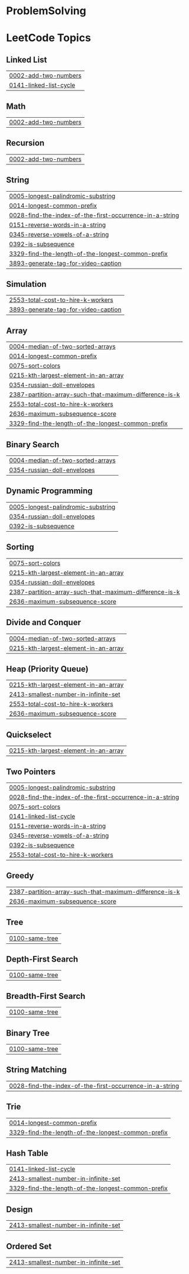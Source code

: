 # ProblemSolving
<!---LeetCode Topics Start-->
# LeetCode Topics
## Linked List
|  |
| ------- |
| [0002-add-two-numbers](https://github.com/jyothsna-ssv/ProblemSolving/tree/master/0002-add-two-numbers) |
| [0141-linked-list-cycle](https://github.com/jyothsna-ssv/ProblemSolving/tree/master/0141-linked-list-cycle) |
## Math
|  |
| ------- |
| [0002-add-two-numbers](https://github.com/jyothsna-ssv/ProblemSolving/tree/master/0002-add-two-numbers) |
## Recursion
|  |
| ------- |
| [0002-add-two-numbers](https://github.com/jyothsna-ssv/ProblemSolving/tree/master/0002-add-two-numbers) |
## String
|  |
| ------- |
| [0005-longest-palindromic-substring](https://github.com/jyothsna-ssv/ProblemSolving/tree/master/0005-longest-palindromic-substring) |
| [0014-longest-common-prefix](https://github.com/jyothsna-ssv/ProblemSolving/tree/master/0014-longest-common-prefix) |
| [0028-find-the-index-of-the-first-occurrence-in-a-string](https://github.com/jyothsna-ssv/ProblemSolving/tree/master/0028-find-the-index-of-the-first-occurrence-in-a-string) |
| [0151-reverse-words-in-a-string](https://github.com/jyothsna-ssv/ProblemSolving/tree/master/0151-reverse-words-in-a-string) |
| [0345-reverse-vowels-of-a-string](https://github.com/jyothsna-ssv/ProblemSolving/tree/master/0345-reverse-vowels-of-a-string) |
| [0392-is-subsequence](https://github.com/jyothsna-ssv/ProblemSolving/tree/master/0392-is-subsequence) |
| [3329-find-the-length-of-the-longest-common-prefix](https://github.com/jyothsna-ssv/ProblemSolving/tree/master/3329-find-the-length-of-the-longest-common-prefix) |
| [3893-generate-tag-for-video-caption](https://github.com/jyothsna-ssv/ProblemSolving/tree/master/3893-generate-tag-for-video-caption) |
## Simulation
|  |
| ------- |
| [2553-total-cost-to-hire-k-workers](https://github.com/jyothsna-ssv/ProblemSolving/tree/master/2553-total-cost-to-hire-k-workers) |
| [3893-generate-tag-for-video-caption](https://github.com/jyothsna-ssv/ProblemSolving/tree/master/3893-generate-tag-for-video-caption) |
## Array
|  |
| ------- |
| [0004-median-of-two-sorted-arrays](https://github.com/jyothsna-ssv/ProblemSolving/tree/master/0004-median-of-two-sorted-arrays) |
| [0014-longest-common-prefix](https://github.com/jyothsna-ssv/ProblemSolving/tree/master/0014-longest-common-prefix) |
| [0075-sort-colors](https://github.com/jyothsna-ssv/ProblemSolving/tree/master/0075-sort-colors) |
| [0215-kth-largest-element-in-an-array](https://github.com/jyothsna-ssv/ProblemSolving/tree/master/0215-kth-largest-element-in-an-array) |
| [0354-russian-doll-envelopes](https://github.com/jyothsna-ssv/ProblemSolving/tree/master/0354-russian-doll-envelopes) |
| [2387-partition-array-such-that-maximum-difference-is-k](https://github.com/jyothsna-ssv/ProblemSolving/tree/master/2387-partition-array-such-that-maximum-difference-is-k) |
| [2553-total-cost-to-hire-k-workers](https://github.com/jyothsna-ssv/ProblemSolving/tree/master/2553-total-cost-to-hire-k-workers) |
| [2636-maximum-subsequence-score](https://github.com/jyothsna-ssv/ProblemSolving/tree/master/2636-maximum-subsequence-score) |
| [3329-find-the-length-of-the-longest-common-prefix](https://github.com/jyothsna-ssv/ProblemSolving/tree/master/3329-find-the-length-of-the-longest-common-prefix) |
## Binary Search
|  |
| ------- |
| [0004-median-of-two-sorted-arrays](https://github.com/jyothsna-ssv/ProblemSolving/tree/master/0004-median-of-two-sorted-arrays) |
| [0354-russian-doll-envelopes](https://github.com/jyothsna-ssv/ProblemSolving/tree/master/0354-russian-doll-envelopes) |
## Dynamic Programming
|  |
| ------- |
| [0005-longest-palindromic-substring](https://github.com/jyothsna-ssv/ProblemSolving/tree/master/0005-longest-palindromic-substring) |
| [0354-russian-doll-envelopes](https://github.com/jyothsna-ssv/ProblemSolving/tree/master/0354-russian-doll-envelopes) |
| [0392-is-subsequence](https://github.com/jyothsna-ssv/ProblemSolving/tree/master/0392-is-subsequence) |
## Sorting
|  |
| ------- |
| [0075-sort-colors](https://github.com/jyothsna-ssv/ProblemSolving/tree/master/0075-sort-colors) |
| [0215-kth-largest-element-in-an-array](https://github.com/jyothsna-ssv/ProblemSolving/tree/master/0215-kth-largest-element-in-an-array) |
| [0354-russian-doll-envelopes](https://github.com/jyothsna-ssv/ProblemSolving/tree/master/0354-russian-doll-envelopes) |
| [2387-partition-array-such-that-maximum-difference-is-k](https://github.com/jyothsna-ssv/ProblemSolving/tree/master/2387-partition-array-such-that-maximum-difference-is-k) |
| [2636-maximum-subsequence-score](https://github.com/jyothsna-ssv/ProblemSolving/tree/master/2636-maximum-subsequence-score) |
## Divide and Conquer
|  |
| ------- |
| [0004-median-of-two-sorted-arrays](https://github.com/jyothsna-ssv/ProblemSolving/tree/master/0004-median-of-two-sorted-arrays) |
| [0215-kth-largest-element-in-an-array](https://github.com/jyothsna-ssv/ProblemSolving/tree/master/0215-kth-largest-element-in-an-array) |
## Heap (Priority Queue)
|  |
| ------- |
| [0215-kth-largest-element-in-an-array](https://github.com/jyothsna-ssv/ProblemSolving/tree/master/0215-kth-largest-element-in-an-array) |
| [2413-smallest-number-in-infinite-set](https://github.com/jyothsna-ssv/ProblemSolving/tree/master/2413-smallest-number-in-infinite-set) |
| [2553-total-cost-to-hire-k-workers](https://github.com/jyothsna-ssv/ProblemSolving/tree/master/2553-total-cost-to-hire-k-workers) |
| [2636-maximum-subsequence-score](https://github.com/jyothsna-ssv/ProblemSolving/tree/master/2636-maximum-subsequence-score) |
## Quickselect
|  |
| ------- |
| [0215-kth-largest-element-in-an-array](https://github.com/jyothsna-ssv/ProblemSolving/tree/master/0215-kth-largest-element-in-an-array) |
## Two Pointers
|  |
| ------- |
| [0005-longest-palindromic-substring](https://github.com/jyothsna-ssv/ProblemSolving/tree/master/0005-longest-palindromic-substring) |
| [0028-find-the-index-of-the-first-occurrence-in-a-string](https://github.com/jyothsna-ssv/ProblemSolving/tree/master/0028-find-the-index-of-the-first-occurrence-in-a-string) |
| [0075-sort-colors](https://github.com/jyothsna-ssv/ProblemSolving/tree/master/0075-sort-colors) |
| [0141-linked-list-cycle](https://github.com/jyothsna-ssv/ProblemSolving/tree/master/0141-linked-list-cycle) |
| [0151-reverse-words-in-a-string](https://github.com/jyothsna-ssv/ProblemSolving/tree/master/0151-reverse-words-in-a-string) |
| [0345-reverse-vowels-of-a-string](https://github.com/jyothsna-ssv/ProblemSolving/tree/master/0345-reverse-vowels-of-a-string) |
| [0392-is-subsequence](https://github.com/jyothsna-ssv/ProblemSolving/tree/master/0392-is-subsequence) |
| [2553-total-cost-to-hire-k-workers](https://github.com/jyothsna-ssv/ProblemSolving/tree/master/2553-total-cost-to-hire-k-workers) |
## Greedy
|  |
| ------- |
| [2387-partition-array-such-that-maximum-difference-is-k](https://github.com/jyothsna-ssv/ProblemSolving/tree/master/2387-partition-array-such-that-maximum-difference-is-k) |
| [2636-maximum-subsequence-score](https://github.com/jyothsna-ssv/ProblemSolving/tree/master/2636-maximum-subsequence-score) |
## Tree
|  |
| ------- |
| [0100-same-tree](https://github.com/jyothsna-ssv/ProblemSolving/tree/master/0100-same-tree) |
## Depth-First Search
|  |
| ------- |
| [0100-same-tree](https://github.com/jyothsna-ssv/ProblemSolving/tree/master/0100-same-tree) |
## Breadth-First Search
|  |
| ------- |
| [0100-same-tree](https://github.com/jyothsna-ssv/ProblemSolving/tree/master/0100-same-tree) |
## Binary Tree
|  |
| ------- |
| [0100-same-tree](https://github.com/jyothsna-ssv/ProblemSolving/tree/master/0100-same-tree) |
## String Matching
|  |
| ------- |
| [0028-find-the-index-of-the-first-occurrence-in-a-string](https://github.com/jyothsna-ssv/ProblemSolving/tree/master/0028-find-the-index-of-the-first-occurrence-in-a-string) |
## Trie
|  |
| ------- |
| [0014-longest-common-prefix](https://github.com/jyothsna-ssv/ProblemSolving/tree/master/0014-longest-common-prefix) |
| [3329-find-the-length-of-the-longest-common-prefix](https://github.com/jyothsna-ssv/ProblemSolving/tree/master/3329-find-the-length-of-the-longest-common-prefix) |
## Hash Table
|  |
| ------- |
| [0141-linked-list-cycle](https://github.com/jyothsna-ssv/ProblemSolving/tree/master/0141-linked-list-cycle) |
| [2413-smallest-number-in-infinite-set](https://github.com/jyothsna-ssv/ProblemSolving/tree/master/2413-smallest-number-in-infinite-set) |
| [3329-find-the-length-of-the-longest-common-prefix](https://github.com/jyothsna-ssv/ProblemSolving/tree/master/3329-find-the-length-of-the-longest-common-prefix) |
## Design
|  |
| ------- |
| [2413-smallest-number-in-infinite-set](https://github.com/jyothsna-ssv/ProblemSolving/tree/master/2413-smallest-number-in-infinite-set) |
## Ordered Set
|  |
| ------- |
| [2413-smallest-number-in-infinite-set](https://github.com/jyothsna-ssv/ProblemSolving/tree/master/2413-smallest-number-in-infinite-set) |
<!---LeetCode Topics End-->